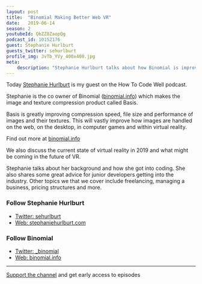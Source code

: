 ```yaml
---
layout: post
title:  "Binomial Making Better Web VR"
date:   2019-06-14
season: 2
youtubeId: QbZZ8ZaopQg
podcast_id: 10152176
guest: Stephanie Hurlburt
guests_twitter: sehurlburt
profile_img: JvTb_YVy_400x400.jpg
meta:
    description: "Stephanie Hurlburt talks about how Binomial is improving image and texture rending on the web in this How To Code Well podcast"
---
```


Today [Stephanie Hurlburt](https://twitter.com/sehurlburt) is my guest on the How To Code Well podcast.

Stephanie is the co owner of Binomial ([binomial.info](http://binomial.info)) which makes the image and texture compression product called Basis.  

Basis is greatly improving compression speed, file size and performance of images and their textures.  This will vastly improve how images are handled on the web, on the desktop, in computer games and within virtual reality.

Find out more at [binomial.info](http://binomial.info)

We also discuss the current state of virtual reality in 2019 and what might be coming in the future of VR. 

Stephanie talks about her background and how she got into coding. She also shares some great advice for junior developers getting into the industry. Other topics we that we cover include freelancing, managing a business, pricing structures and more.

### Follow Stephanie Hurlburt
- [Twitter: sehurlburt](https://twitter.com/sehurlburt)
- [Web: stephaniehurlburt.com](http://stephaniehurlburt.com)

### Follow Binomial
- [Twitter:  _binomial](https://twitter.com/_binomial)
- [Web: binomial.info](http://binomial.info)

-------------------------------

[Support the channel](https://www.patreon.com/howToCodeWell) and get early access to episodes
